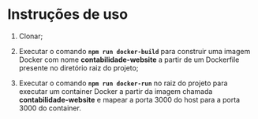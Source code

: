 # Instruções de uso

1. Clonar;

2. Executar o comando **`npm run docker-build`** para construir uma imagem Docker com nome **contabilidade-website** a partir de um Dockerfile presente no diretório raiz do projeto;

3. Executar o comando **`npm run docker-run`** no raiz do projeto para executar um container Docker a partir da imagem chamada **contabilidade-website** e mapear a porta 3000 do host para a porta 3000 do container.
